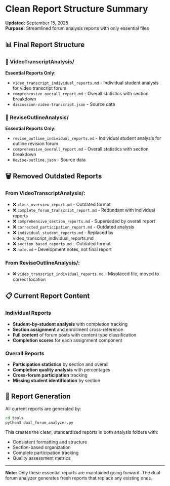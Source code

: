 # Clean Report Structure Summary
**Updated:** September 15, 2025  
**Purpose:** Streamlined forum analysis reports with only essential files

## 📊 Final Report Structure

### 🎥 VideoTranscriptAnalysis/
**Essential Reports Only:**
- `video_transcript_individual_reports.md` - Individual student analysis for video transcript forum
- `comprehensive_overall_report.md` - Overall statistics with section breakdown
- `discussion-video-transcript.json` - Source data

### 📝 ReviseOutlineAnalysis/
**Essential Reports Only:**
- `revise_outline_individual_reports.md` - Individual student analysis for outline revision forum
- `comprehensive_overall_report.md` - Overall statistics with section breakdown  
- `Revise-outline.json` - Source data

## 🗑️ Removed Outdated Reports

### From VideoTranscriptAnalysis/:
- ❌ `class_overview_report.md` - Outdated format
- ❌ `complete_forum_transcript_report.md` - Redundant with individual reports
- ❌ `comprehensive_section_reports.md` - Superseded by overall report
- ❌ `corrected_participation_report.md` - Outdated analysis
- ❌ `individual_student_reports.md` - Replaced by video_transcript_individual_reports.md
- ❌ `section_based_reports.md` - Outdated format
- ❌ `note.md` - Development notes, not final report

### From ReviseOutlineAnalysis/:
- ❌ `video_transcript_individual_reports.md` - Misplaced file, moved to correct location

## 📋 Current Report Content

### Individual Reports
- **Student-by-student analysis** with completion tracking
- **Section assignment** and enrollment cross-reference  
- **Full content** of forum posts with content type classification
- **Completion scores** for each assignment component

### Overall Reports  
- **Participation statistics** by section and overall
- **Completion quality analysis** with percentages
- **Cross-forum participation** tracking
- **Missing student identification** by section

## 🔄 Report Generation

All current reports are generated by:
```bash
cd tools
python3 dual_forum_analyzer.py
```

This creates the clean, standardized reports in both analysis folders with:
- Consistent formatting and structure
- Section-based organization
- Complete participation tracking
- Quality assessment metrics

---
**Note:** Only these essential reports are maintained going forward. The dual forum analyzer generates fresh reports that replace any existing ones.